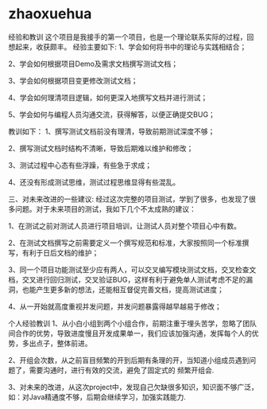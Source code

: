 # zhaoxuehua
经验和教训
这个项目是我接手的第一个项目，也是一个理论联系实际的过程，回想起来，收获颇丰。
经验主要如下:
1、学会如何将书中的理论与实践相结合；

2、学会如何根据项目Demo及需求文档撰写测试文档；

3、学会如何根据项目变更修改测试文档；

4、学会如何理清项目逻辑，如何更深入地撰写文档并进行测试；

5、学会如何与编程人员沟通交流，获得解答，以便正确提交BUG；

教训如下：
1、撰写测试文档前没有理清，导致前期测试深度不够；

2、撰写测试文档时结构不清晰，导致后期难以维护和修改；

3、测试过程中心态有些浮躁，有些急于求成；

4、还没有形成测试思维，测试过程思维显得有些混乱。

三、对未来改进的一些建议:
经过这次完整的项目测试，学到了很多，也发现了很多问题。对于未来项目的测试，我如下几个不太成熟的建议：

1、在测试之前对测试人员进行项目培训，让测试人员对整个项目心中有数。

2、在测试文档撰写之前需要定义一个撰写规范和标准，大家按照同一个标准撰写，有利于日后文档的维护；

3、同一个项目功能测试至少应有两人，可以交叉编写模块测试文档，交叉检查文档，交叉进行回归测试，交叉验证BUG，这样有利于避免单人测试考虑不足的漏洞，也能产生更多新的想法，还能相互督促完善文档，提高测试进度；

4、从一开始就高度重视并发问题，并发问题暴露得越早越易于修改；   

个人经验教训
1、从小白小组到两个小组合作，前期注重于埋头苦学，忽略了团队间合作的优势，导致进度慢且开发成果单一，我们应该加强沟通，发挥每个人的优势，多出点子，整体前进。 

2、开组会次数，从之前盲目频繁的开到后期有条理的开，当知道小组成员遇到问题了，需要沟通时，进行有效的交流，避免了固定式的 频繁开组会.

3、对未来的改进，从这次project中，发现自己欠缺很多知识，知识面不够广泛，如：对Java精通度不够，后期会继续学习，加强实践能力.
